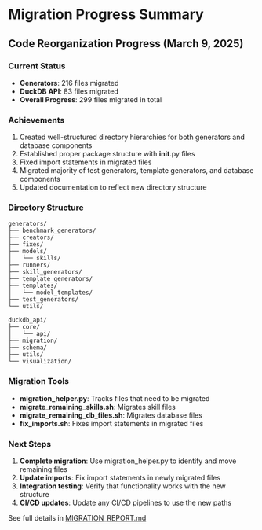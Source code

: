 # Migration Progress Summary

## Code Reorganization Progress (March 9, 2025)

### Current Status
- **Generators**: 216 files migrated
- **DuckDB API**: 83 files migrated
- **Overall Progress**: 299 files migrated in total

### Achievements
1. Created well-structured directory hierarchies for both generators and database components
2. Established proper package structure with __init__.py files
3. Fixed import statements in migrated files
4. Migrated majority of test generators, template generators, and database components
5. Updated documentation to reflect new directory structure

### Directory Structure
```
generators/
├── benchmark_generators/
├── creators/
├── fixes/
├── models/
│   └── skills/
├── runners/
├── skill_generators/
├── template_generators/
├── templates/
│   └── model_templates/
├── test_generators/
└── utils/

duckdb_api/
├── core/
│   └── api/
├── migration/
├── schema/
├── utils/
└── visualization/
```

### Migration Tools
- **migration_helper.py**: Tracks files that need to be migrated
- **migrate_remaining_skills.sh**: Migrates skill files
- **migrate_remaining_db_files.sh**: Migrates database files
- **fix_imports.sh**: Fixes import statements in migrated files

### Next Steps
1. **Complete migration**: Use migration_helper.py to identify and move remaining files
2. **Update imports**: Fix import statements in newly migrated files
3. **Integration testing**: Verify that functionality works with the new structure
4. **CI/CD updates**: Update any CI/CD pipelines to use the new paths

See full details in [MIGRATION_REPORT.md](MIGRATION_REPORT.md)
